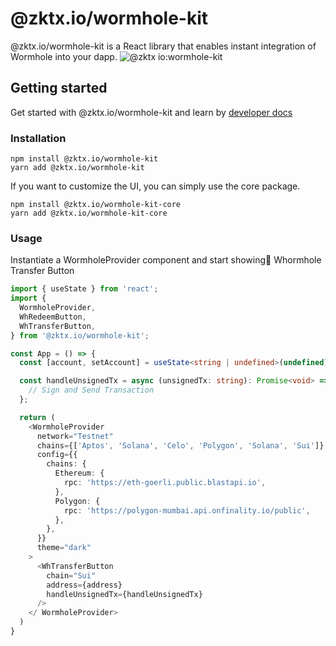 # @zktx.io/wormhole-kit

@zktx.io/wormhole-kit is a React library that enables instant integration of Wormhole into your dapp.
![@zktx io:wormhole-kit](https://github.com/zktx-io/wormhole-kit-monorepo/assets/57783762/721a375a-b85b-4099-9e95-d4a9d89e12a9)

## Getting started

Get started with @zktx.io/wormhole-kit and learn by [developer docs](https://docs.zktx.io/)

### Installation

```
npm install @zktx.io/wormhole-kit
yarn add @zktx.io/wormhole-kit
```

If you want to customize the UI, you can simply use the core package.

```
npm install @zktx.io/wormhole-kit-core
yarn add @zktx.io/wormhole-kit-core
```

### Usage

Instantiate a WormholeProvider component and start showing Whormhole Transfer Button

```typescript
import { useState } from 'react';
import {
  WormholeProvider,
  WhRedeemButton,
  WhTransferButton,
} from '@zktx.io/wormhole-kit';

const App = () => {
  const [account, setAccount] = useState<string | undefined>(undefined);

  const handleUnsignedTx = async (unsignedTx: string): Promise<void> => {
    // Sign and Send Transaction
  };

  return (
    <WormholeProvider
      network="Testnet"
      chains={['Aptos', 'Solana', 'Celo', 'Polygon', 'Solana', 'Sui']}
      config={{
        chains: {
          Ethereum: {
            rpc: 'https://eth-goerli.public.blastapi.io',
          },
          Polygon: {
            rpc: 'https://polygon-mumbai.api.onfinality.io/public',
          },
        },
      }}
      theme="dark"
    >
      <WhTransferButton
        chain="Sui"
        address={address}
        handleUnsignedTx={handleUnsignedTx}
      />
    </ WormholeProvider>
  )
}
```
